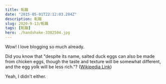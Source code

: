 ```yaml
---
title: 転職
date: "2015-05-01T22:12:03.284Z"
description: 転職
slug: 2020-9-13/転職
tags: [転職]
hero: ./handshake-3382504.jpg
---
```


Wow! I love blogging so much already.

Did you know that "despite its name, salted duck eggs can also be made from
chicken eggs, though the taste and texture will be somewhat different, and the
egg yolk will be less rich."?
([Wikipedia Link](https://en.wikipedia.org/wiki/Salted_duck_egg))

Yeah, I didn't either.
